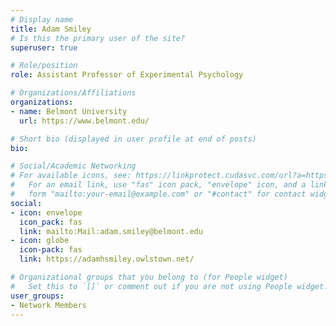 ```yaml
---
# Display name
title: Adam Smiley
# Is this the primary user of the site?
superuser: true

# Role/position
role: Assistant Professor of Experimental Psychology

# Organizations/Affiliations
organizations:
- name: Belmont University 
  url: https://www.belmont.edu/

# Short bio (displayed in user profile at end of posts)
bio:

# Social/Academic Networking
# For available icons, see: https://linkprotect.cudasvc.com/url?a=https%3a%2f%2fsourcethemes.com%2facademic%2fdocs%2fpage-builder%2f%23icons&c=E,1,03Q55I8O6D-V-MsaI5i3Th7UvGHpRVj6l4dANOBXiQaBRckWF-Uxi40d1B8mh5T88rS8FWL6R2UVO5-e4mDAmzVU5C2FJcU0kEkb6Qi2tyc,&typo=1
#   For an email link, use "fas" icon pack, "envelope" icon, and a link in the
#   form "mailto:your-email@example.com" or "#contact" for contact widget.
social:
- icon: envelope
  icon_pack: fas
  link: mailto:Mail:adam.smiley@belmont.edu
- icon: globe
  icon-pack: fas
  link: https://adamhsmiley.owlstown.net/

# Organizational groups that you belong to (for People widget)
#   Set this to `[]` or comment out if you are not using People widget.
user_groups:
- Network Members
---
```

